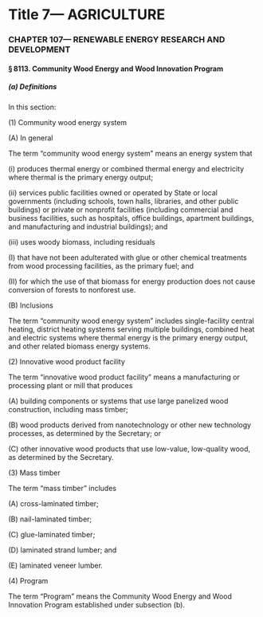 
# Title 7— AGRICULTURE
### CHAPTER 107— RENEWABLE ENERGY RESEARCH AND DEVELOPMENT
#### § 8113. Community Wood Energy and Wood Innovation Program
##### (a) Definitions

In this section:

(1) Community wood energy system

(A) In general

The term “community wood energy system” means an energy system that

(i) produces thermal energy or combined thermal energy and electricity where thermal is the primary energy output;

(ii) services public facilities owned or operated by State or local governments (including schools, town halls, libraries, and other public buildings) or private or nonprofit facilities (including commercial and business facilities, such as hospitals, office buildings, apartment buildings, and manufacturing and industrial buildings); and

(iii) uses woody biomass, including residuals

(I) that have not been adulterated with glue or other chemical treatments from wood processing facilities, as the primary fuel; and

(II) for which the use of that biomass for energy production does not cause conversion of forests to nonforest use.

(B) Inclusions

The term “community wood energy system” includes single-facility central heating, district heating systems serving multiple buildings, combined heat and electric systems where thermal energy is the primary energy output, and other related biomass energy systems.

(2) Innovative wood product facility

The term “innovative wood product facility” means a manufacturing or processing plant or mill that produces

(A) building components or systems that use large panelized wood construction, including mass timber;

(B) wood products derived from nanotechnology or other new technology processes, as determined by the Secretary; or

(C) other innovative wood products that use low-value, low-quality wood, as determined by the Secretary.

(3) Mass timber

The term “mass timber” includes

(A) cross-laminated timber;

(B) nail-laminated timber;

(C) glue-laminated timber;

(D) laminated strand lumber; and

(E) laminated veneer lumber.

(4) Program

The term “Program” means the Community Wood Energy and Wood Innovation Program established under subsection (b).
